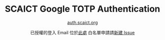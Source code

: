 <div align=center>

# SCAICT Google TOTP Authentication

[auth.scaict.org](https://auth.scaict.org/)

已授權的登入 Email 位於[此處](https://github.com/SCAICT/google-totp/blob/main/app/config.ts#L9)
白名單申請請[新建 Issue](https://github.com/SCAICT/google-totp/issues/new/choose)

</div>
